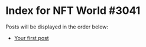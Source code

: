 # Index for NFT World #3041
Posts will be displayed in the order below:

- [Your first post](./001-first.md)

